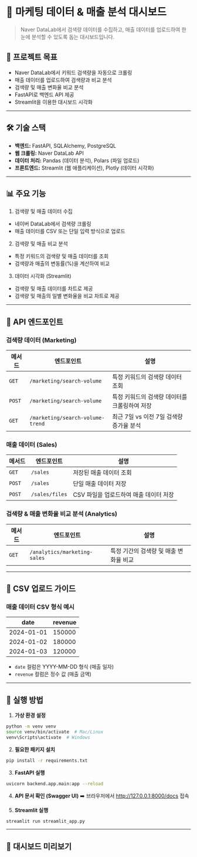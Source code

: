 # 🚀 마케팅 데이터 & 매출 분석 대시보드
> Naver DataLab에서 검색량 데이터를 수집하고, 매출 데이터를 업로드하여 한눈에 분석할 수 있도록 돕는 대시보드입니다.


## 📌 프로젝트 목표
- Naver DataLab에서 키워드 검색량을 자동으로 크롤링
- 매출 데이터를 업로드하여 검색량과 비교 분석
- 검색량 및 매출 변화율 비교 분석
- FastAPI로 백엔드 API 제공
- Streamlit을 이용한 대시보드 시각화
---
## 🛠️ 기술 스택
- **백엔드:** FastAPI, SQLAlchemy, PostgreSQL
- **웹 크롤링:** Naver DataLab API
- **데이터 처리:** Pandas (데이터 분석), Polars (파일 업로드)
- **프론트엔드:** Streamlit (웹 애플리케이션), Plotly (데이터 시각화)
---
## 📊 주요 기능
1. 검색량 및 매출 데이터 수집
- 네이버 DataLab에서 검색량 크롤링
- 매출 데이터를 CSV 또는 단일 입력 방식으로 업로드
2. 검색량 및 매출 비교 분석
- 특정 키워드의 검색량 및 매출 데이터를 조회
- 검색량과 매출의 변동률(%)을 계산하여 비교
3. 데이터 시각화 (Streamlit)
- 검색량 및 매출 데이터를 차트로 제공
- 검색량 및 매출의 일별 변화율을 비교 차트로 제공
---
## 📡 API 엔드포인트

### 검색량 데이터 (Marketing)

| 메서드 | 엔드포인트 | 설명 |
| --- | --- | --- |
| `GET` | `/marketing/search-volume` | 특정 키워드의 검색량 데이터 조회 |
| `POST` | `/marketing/search-volume` | 특정 키워드의 검색량 데이터를 크롤링하여 저장 |
| `GET` | `/marketing/search-volume-trend` | 최근 7일 vs 이전 7일 검색량 증가율 분석 |

### 매출 데이터 (Sales)

| 메서드 | 엔드포인트 | 설명 |
| --- | --- | --- |
| `GET` | `/sales` | 저장된 매출 데이터 조회 |
| `POST` | `/sales` | 단일 매출 데이터 저장 |
| `POST` | `/sales/files` | CSV 파일을 업로드하여 매출 데이터 저장 |

### 검색량 & 매출 변화율 비교 분석 (Analytics)

| 메서드 | 엔드포인트 | 설명 |
| --- | --- | --- |
| `GET` | `/analytics/marketing-sales` | 특정 기간의 검색량 및 매출 변화율 비교 |

---
## 📝 CSV 업로드 가이드

### 매출 데이터 CSV 형식 예시

| date | revenue |
| --- | --- |
| 2024-01-01 | 150000 |
| 2024-01-02 | 180000 |
| 2024-01-03 | 120000 |
- `date` 컬럼은 YYYY-MM-DD 형식 (매출 일자)
- `revenue` 컬럼은 정수 값 (매출 금액)

---
## 🚀 실행 방법
1. **가상 환경 설정**
```bash
python -m venv venv
source venv/bin/activate  # Mac/Linux
venv\Scripts\activate  # Windows
```

2. **필요한 패키지 설치**
```bash
pip install -r requirements.txt
```

3. **FastAPI 실행**
```bash
uvicorn backend.app.main:app --reload
```

4. **API 문서 확인 (Swagger UI)**
➡️ 브라우저에서 http://127.0.0.1:8000/docs 접속

5. **Streamlit 실행**
```bash
streamlit run streamlit_app.py
```

---

## 🎨 대시보드 미리보기
